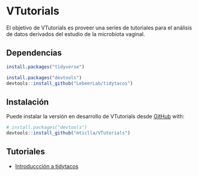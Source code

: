 
<!-- README.md is generated from README.Rmd. Please edit that file -->

# VTutorials

<!-- badges: start -->
<!-- badges: end -->

El objetivo de VTutorials es proveer una series de tutoriales para el
análisis de datos derivados del estudio de la microbiota vaginal.

## Dependencias

``` r
install.packages("tidyverse")

install.packages("devtools")
devtools::install_github("LebeerLab/tidytacos")
```

## Instalación

Puede instalar la versión en desarrollo de VTutorials desde
[GitHub](https://github.com/) with:

``` r
# install.packages("devtools")
devtools::install_github("mticlla/VTutorials")
```

## Tutoriales

- [Introduccción a tidytacos](introduccion_tidytacos.Rmd)
